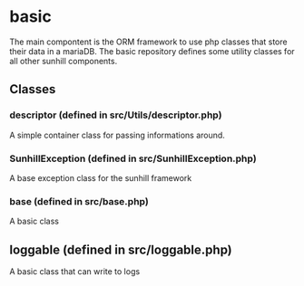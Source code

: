 # basic
The main compontent is the ORM framework to use php classes that store their data in a mariaDB. The basic repository defines some utility classes for all other sunhill components. 

## Classes

### descriptor (defined in src/Utils/descriptor.php)
A simple container class for passing informations around.

### SunhillException (defined in src/SunhillException.php)
A base exception class for the sunhill framework

### base (defined in src/base.php)
A basic class

## loggable (defined in src/loggable.php)
A basic class that can write to logs

